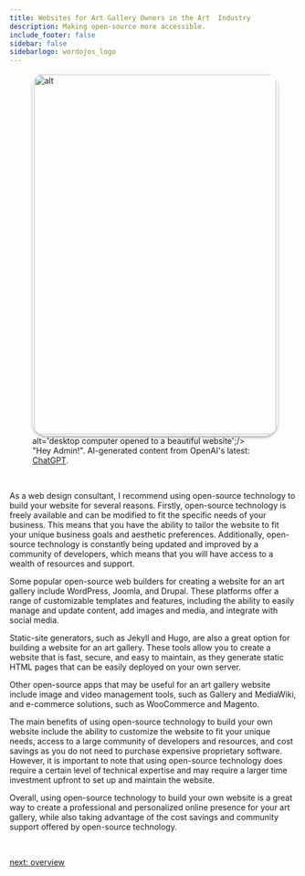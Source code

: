 ```yaml
---
title: Websites for Art Gallery Owners in the Art  Industry
description: Making open-source more accessible.
include_footer: false
sidebar: false
sidebarlogo: wordojos_logo
---
```

<figure>
    <img src='/uploads/website.jpg' style="width: 100%;height: 630px;padding: 3px; box-shadow: 0 3px 5px rgba(0,0,0,.3);border-radius: 25px;overflow: hidden;border: none;" align="middle"; alt='alt';/> alt='desktop computer opened to a beautiful website';/>
    <figcaption>"Hey Admin!".  AI-generated content from OpenAI's latest: <a href="https://openai.com/blog/chatgpt/" >ChatGPT</a>.</figcaption>
</figure>
<br>
<p>
As a web design consultant, I recommend using open-source technology to build your website for several reasons. Firstly, open-source technology is freely available and can be modified to fit the specific needs of your business. This means that you have the ability to tailor the website to fit your unique business goals and aesthetic preferences. Additionally, open-source technology is constantly being updated and improved by a community of developers, which means that you will have access to a wealth of resources and support.

Some popular open-source web builders for creating a website for an art gallery include WordPress, Joomla, and Drupal. These platforms offer a range of customizable templates and features, including the ability to easily manage and update content, add images and media, and integrate with social media.

Static-site generators, such as Jekyll and Hugo, are also a great option for building a website for an art gallery. These tools allow you to create a website that is fast, secure, and easy to maintain, as they generate static HTML pages that can be easily deployed on your own server.

Other open-source apps that may be useful for an art gallery website include image and video management tools, such as Gallery and MediaWiki, and e-commerce solutions, such as WooCommerce and Magento.

The main benefits of using open-source technology to build your own website include the ability to customize the website to fit your unique needs, access to a large community of developers and resources, and cost savings as you do not need to purchase expensive proprietary software. However, it is important to note that using open-source technology does require a certain level of technical expertise and may require a larger time investment upfront to set up and maintain the website.

Overall, using open-source technology to build your own website is a great way to create a professional and personalized online presence for your art gallery, while also taking advantage of the cost savings and community support offered by open-source technology.

<br>

<a href="https://workdojos.com/artgalleries/overview">next: overview</a>
<br>
<br>
</p>

